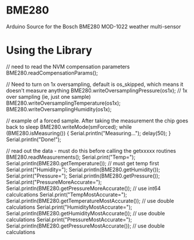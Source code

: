 # BME280
Arduino Source for the Bosch BME280 MOD-1022 weather multi-sensor
# Using the Library
 // need to read the NVM compensation parameters
  BME280.readCompensationParams();
  
  // Need to turn on 1x oversampling, default is os_skipped, which means it doesn't measure anything
  BME280.writeOversamplingPressure(os1x);  // 1x over sampling (ie, just one sample)
  BME280.writeOversamplingTemperature(os1x);
  BME280.writeOversamplingHumidity(os1x);
  
  // example of a forced sample.  After taking the measurement the chip goes back to sleep
  BME280.writeMode(smForced);
  while (BME280.isMeasuring()) {
    Serial.println("Measuring...");
    delay(50);
  }
  Serial.println("Done!");
  
  // read out the data - must do this before calling the getxxxxx routines
  BME280.readMeasurements();
  Serial.print("Temp=");
  Serial.println(BME280.getTemperature());  // must get temp first
  Serial.print("Humidity=");
  Serial.println(BME280.getHumidity());
  Serial.print("Pressure=");
  Serial.println(BME280.getPressure());
  Serial.print("PressureMoreAccurate=");
  Serial.println(BME280.getPressureMoreAccurate());  // use int64 calculcations
  Serial.print("TempMostAccurate=");
  Serial.println(BME280.getTemperatureMostAccurate());  // use double calculations
  Serial.print("HumidityMostAccurate=");
  Serial.println(BME280.getHumidityMostAccurate()); // use double calculations
  Serial.print("PressureMostAccurate=");
  Serial.println(BME280.getPressureMostAccurate()); // use double calculations
